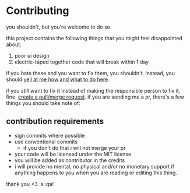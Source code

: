 # Contributing
you shouldn't, but you're welcome to do so.

this project contains the following things that you might
feel disappointed about:
1. poor ui design
2. electric-taped together code that will break within 1 day

if you hate these and you want to fix them, you shouldn't.
instead, you should [yell at me how and what to do here](https://github.com/kcomain/unnamed-launcher/issues/new). 

if you *still* want to fix it instead of making the responsible person to fix it, fine. [create a pull/merge request](https://github.com/kcomain/unnamed-launcher/pulls).
if you are sending me a pr, there's a few things you should take note of:

## contribution requirements
- sign commits where possible
- use conventional commits 
  - if you don't do that i will not merge your pr
- your code will be licensed under the MIT license
- you will be added as contributor in the credits
- i will provide no mental, no physical and/or no monetary support if anything happens to you when you are reading or editing this thing.

thank you <3
:s
:qa!
